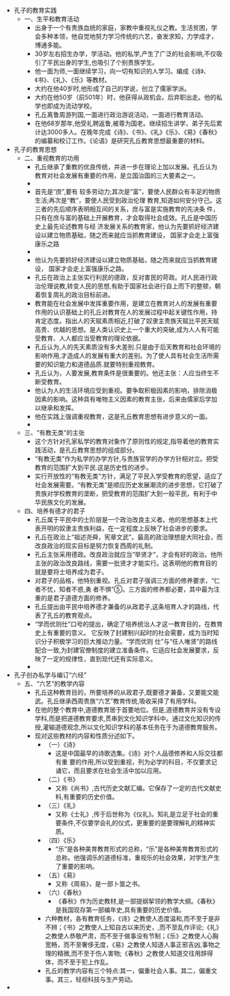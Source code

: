 - 孔子的教育实践
	- 一、生平和教育活动
		- 出身于一个有贵族血统的家庭，家教中重视礼仪之教。生活贫困，学会多种本领，他自觉地努力学习传统的六艺，奋发求知，力学成才，博通多能。
		- 30岁左右招生办学，学活动。他的私学,产生了广泛的社会影响,不仅吸引了平民出身的学生,也吸引了个别贵族学生。
		- 他一面为师,一面继续学习，向一切有知识的人学习。编成《诗》、《书》、《礼》、《乐》等教材。
		- 大约在他40岁时,他形成了自己的学说，创立了儒家学派。
		- 大约在他50岁（前501年）时，他获得从政机会。后弃职出走。他的私学也即成为流动学校。
		- 孔丘离鲁周游列国,一面进行政治游说活动，一面进行教育活动。
		- 在他68岁那年,他受礼聘返鲁,被尊为国老。继续招生讲学，弟子先后累计达3000多人。在晚年完成《诗》、《书》、《礼》《乐》、《易》《春秋》的编纂和校订工作。《论语》是研究孔丘教育思想最重要的材料。
- 孔子的教育思想
	- 二、重视教育的功用
		- 孔丘继承了重教的优良传统，并进一步在理论上加以发展。孔丘认为教育对社会发展有重要的作用，是立国治国的三大要素之一。
		-
		- 首先是“庶”,要有 较多劳动力;其次是“富”，要使人民群众有丰足的物质生活;再次是“教”，要使人民受到政治伦理 教育,知道如何安分守己。这三者的先后顺序表明相互间的关系，庶与富是实施教育的先决条 件，只有在庶与富的基础上开展教育，才会取得社会成效。孔丘是中国历史上最先论述教育与经 济发展关系的教育家，他认为先要抓好经济建设以建立物质基础，随之而来就应当抓教育建设， 国家才会走上富强康乐之路
		-
		- 他认为先要抓好经济建设以建立物质基础，随之而来就应当抓教育建设， 国家才会走上富强康乐之路。
		- 孔丘在政治上主张实行利民的德政，反对害民的苛政。对人民进行政治伦理说教,转变人民的思想,有助于国家社会进行自上而下的整顿，朝着恢复周礼的政治目标前进。
		- 教育能在社会发展中发挥重要作用，是建立在教育对人的发展有重要作用的认识基础上的孔丘对教育在人的发展过程中起关键性作用，持肯定态度。指出人的天赋素质相近,打破了奴隶主贵族天赋比平民天赋高贵、优越的思想。是人类认识史上一个重大的突破,成为人人有可能受教育、人人都应当受教育的理论依据。
		- 孔丘认为,人的先天素质没有多大差别.只是由于后天教育和社会环境的影响作用,才造成人的发展有重大的差别。为了使人具有社会生活所需要的知识能力和道德品质.就要特别重视教育。
		- 孔丘认为，人要发展,教育条件是很重要的。他还主张：人应当终生不断受教育。
		- 他认为人的生活环境应受到重视。要争取积极因素的影响，排除消极因素的影响。这种具有唯物主义因素的教育主张，后来由儒家后学加以继承和发挥。
		- 他在实践上强调重视教育，这是孔丘教育思想有进步意义的一面。
		-
	- 三、“有教无类”的主张
		- 这个方针对孔家私学的教育对象作了原则性的规定,指导着他的教育实践活动，是孔丘教育思想的组成部分。
		- “有教无类”作为私学的办学方针,与贵族官学的办学方针相对立。把受教育的范围扩大到平民.这是历史性的进步。
		- 实行开放性的“有教无类”方针，满足了平民入学受教育的愿望，适应了社会发展需要。“有教无类”是顺应历史发展潮流的进步思想，它打破了贵族对学校教育的垄断，把受教育的范围扩大到一般平民，有利于中华民族文化的发展。
	- 四、培养有德才的君子
		- 孔丘属于平民中的士阶层是一个政治改良主义者。他的思想基本上代表开明的奴隶主贵族利益，在一定程度上反映了社会进步的要求。
		- 孔丘在政治上“祖述尧舜，宪章文武”。最高的政治理想是大同社会，而改良政治的现实目标是努力恢复西周的礼制。
		- 孔丘主张采用德政。改良政治就应当“举贤才”，才会有好的政治。他所主张的政治改良路线，需要一批贤才才能实行。这表明他的教育目的就是要将士培养成为君子。
		- 对君子的品格，他特别重视。孔丘对君子强调三方面的修养要求，“仁者不忧，知者不惑,勇
		  者不惧”⑤。三方面的修养都必要，其中最为注重的是君子道德方面的修养。
		- 孔丘提出由平民中培养德才兼备的从政君子,这条培育人才的路线，代表了孔丘的教育观点。
		- “学而优则仕”口号的提出，确定了培养统治人才这一教育目的，在教育史上有重要的意义。 它反映了封建制兴起时的社会需要，成为当时知识分子积极学习的巨大推动力量。“学而优则
		  仕”与“任人唯贤”的路线配合一致,为封建官僚制度的建立准备条件。它适应社会发展要求，反
		  映了一定的规律性，直到现代还有实际意义。
		-
- 孔子创办私学与编订“六经”
	- 五、“六艺”的教学内容
		- 孔丘这种教育目的，所要培养的从政君子,既要德才兼备，又要能文能武。孔丘继承西周贵族“六艺”教育传统,吸收采择了有用学科。
		- 在他的整个教育中,道德教育居于首要地位。但是,道德教育并没有专设学科,而是把道德教育要求,贯串到文化知识学科中。通过文化知识的传授,灌输道德观念,所以文化知识学科的基本任务在于为道德教育服务。
		- 现对这些教材的内容和性质分述如下。
			- （一）《诗》
				- 这是中国最早的诗歌选集。《诗》对个人品德修养和人际交往都有重
				  要的作用,所以受到重视，列为必学的科目，不仅要求记诵它，而且要求在社会生活中加以应用。
			- （二）《书》
				- 又称《尚书》,古代历史文献汇编。它保存了一定的古代文献史料,有重要的历史价值。
			- （三）《礼》
				- 又称《士礼》,传于后世称为《仪礼》。知礼是立足于社会的重要条件,不仅要学会礼的仪式，更重要的是要理解礼的精神实质。
			- （四）《乐》
				- “乐”是各种美育教育形式的总称，“乐”是各种美育教育形式的总称。他强调乐的道德标准，重视乐的社会效果，对学生产生了重要的影响。
			- （五）《易》
				- 又称《周易》，是一部卜筮之书。
			- （六）《春秋》
				- 《春秋》作为历史教材,是一部提纲挈领的教学大纲。《春秋》是我国现存第一部编年史,具有重要的历史价值。
			- 六种教材，各有教育任务，《诗》之教使人态度温和,而不至于是非不辨；《书》之教使人上知自古以来历史，,而不至乱作评论;《礼》之教使人恭敬严肃，而不至于做事没有节制；《乐》之教使人心胸宽畅，而不至奢侈无度，《易》之教使人知道人事正邪吉凶,事物之理的精微,而不至于伤人害物;《春秋》之教使人知道交往用辞得体，而不至于犯上作乱。
			- 孔丘的教学内容有三个特点:其一，偏重社会人事。其二，偏重文事。其三，轻视科技与生产劳动。
-